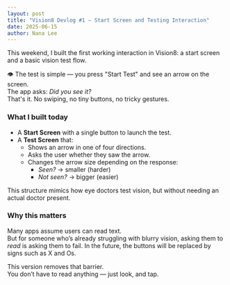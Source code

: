 ```yaml
---
layout: post
title: "Vision8 Devlog #1 – Start Screen and Testing Interaction"
date: 2025-06-15
author: Nana Lee
---
```

This weekend, I built the first working interaction in Vision8: a start screen and a basic vision test flow.

👁️ The test is simple — you press "Start Test" and see an arrow on the screen.  
The app asks: *Did you see it?*  
That's it. No swiping, no tiny buttons, no tricky gestures.

### What I built today

- A **Start Screen** with a single button to launch the test.
- A **Test Screen** that:
  - Shows an arrow in one of four directions.
  - Asks the user whether they saw the arrow.
  - Changes the arrow size depending on the response:
    - *Seen?* → smaller (harder)
    - *Not seen?* → bigger (easier)

This structure mimics how eye doctors test vision, but without needing an actual doctor present.

### Why this matters

Many apps assume users can read text.  
But for someone who’s already struggling with blurry vision, asking them to *read* is asking them to fail.
In the future, the buttons will be replaced by signs such as X and Os.

This version removes that barrier.  
You don’t have to read anything — just look, and tap.
